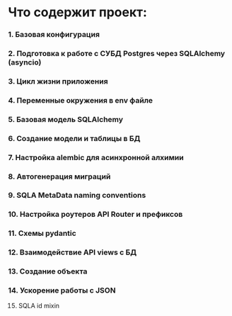 # Что содержит проект: 


### 1. Базовая конфигурация

###  2. Подготовка к работе с СУБД Postgres через SQLAlchemy (asyncio)

###  3. Цикл жизни приложения

###  4. Переменные окружения в env файле

###  5. Базовая модель SQLAlchemy

### 6. Создание модели и таблицы в БД

### 7. Настройка alembic для асинхронной алхимии

### 8. Автогенерация миграций

### 9. SQLA MetaData naming conventions

### 10. Настройка роутеров API Router и префиксов

### 11. Схемы pydantic

### 12. Взаимодействие API views с БД

### 13. Создание объекта

### 14. Ускорение работы с JSON

15. SQLA id mixin

